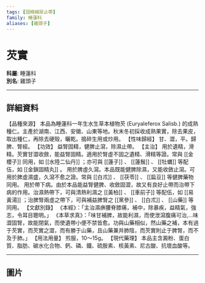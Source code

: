 ```yaml
---
tags: [固精縮尿止帶]
family: 睡蓮科
aliases: [雞頭子]
---
```


# 芡實

**科屬**: 睡蓮科  
**別名**: 雞頭子  

---

## 詳細資料
【品種來源】
本品為睡蓮科一年生水生草本植物芡 (Euryaleferox Salisb.) 的成熟種仁。主產於湖南、江西、安徽、山東等地。秋末冬初採收成熟果實，除去果皮，取出種仁，再除去硬殼，曬乾。搗碎生用或炒用。
【性味歸經】
甘、澀，平。歸脾、腎經。
【功效】
益腎固精，健脾止瀉，除濕止帶。
【主治】
用於遺精，滑精。芡實甘澀收斂，能益腎固精。適用於腎虛不固之遺精、滑精等證。常與 [[金櫻子]] 同用，如 [[水陸二仙丹]] ；亦可與 [[蓮子]] 、 [[蓮鬚]] 、 [[牡蠣]] 等配伍，如 [[金鎖固精丸]] 。
用於脾虛久瀉。本品既能健脾除濕，又能收斂止瀉。可用於脾虛濕盛，久瀉不愈之證。常與 [[白朮]] 、 [[茯苓]] 、 [[扁豆]] 等健脾藥物同用。
用於帶下病。由於本品能益腎健脾、收斂固澀，故又有良好止帶而治帶下病的作用。治濕熱帶下，可與清熱利濕之 [[黃柏]] 、 [[車前子]] 等配伍，如 [[易黃湯]] ；治脾腎兩虛之帶下，可與補益脾腎之 [[黨參]] 、 [[白朮]] 、 [[山藥]] 等同用。
【文獻別錄】
《本經》：「主治濕痹腰脊膝痛，補中，除暴疾，益精氣，強志，令耳目聰明。」
《本草求真》：「味甘補脾，故能利濕，而使泄瀉腹痛可治,…味澀固腎，故能閉氣，而使遺帶小便不禁皆愈。功與山藥相似，然山藥之補，本有過于芡實，而芡實之澀，而有勝于山藥，且山藥兼并肺陰，而芡實則止于脾腎，而不及于肺。」
【用法用量】
煎服，10～15g。
【現代藥理】
本品主含澱粉、蛋白質、脂肪、碳水化合物、鈣、磷、鐵、硫胺素、核黃素、尼古酸、抗壞血酸等。

---

## 圖片
